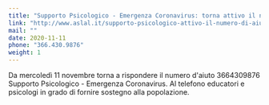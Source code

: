 ```yaml
---
title: "Supporto Psicologico - Emergenza Coronavirus: torna attivo il numero di aiuto ASL AL"
link: "http://www.aslal.it/supporto-psicologico-attivo-il-numero-di-aiuto-asl-al"
mail: ""
date: 2020-11-11
phone: "366.430.9876"
weight: 1
---
```


Da mercoledì 11 novembre torna a rispondere il numero d'aiuto 3664309876 Supporto Psicologico - Emergenza Coronavirus. Al telefono educatori e psicologi in grado di fornire sostegno alla popolazione.
